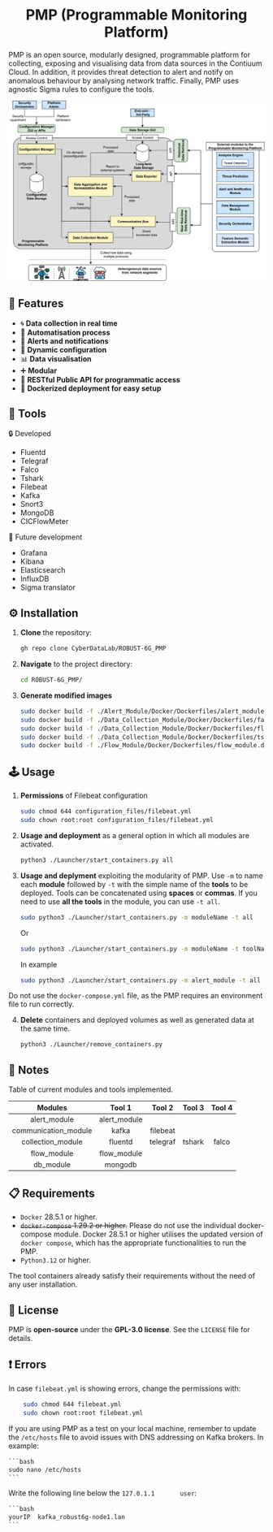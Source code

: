 <h1 align="center">PMP (Programmable Monitoring Platform)</h1>

PMP is an open source, modularly designed, programmable platform for collecting, exposing and visualising data from data sources in the Contiuum Cloud. In addition, it provides threat detection to alert and notify on anomalous behaviour by analysing network traffic. Finally, PMP uses agnostic Sigma rules to configure the tools.

![Framework](https://github.com/CyberDataLab/ROBUST-6G_PMP/blob/main/PMP_design.svg)


## 🔧 Features

 - :cyclone: **Data collection in real time**
 - :electric_plug: **Automatisation process**
 - :bell: **Alerts and notifications**
 - :hammer: **Dynamic configuration**
 - :bar_chart: **Data visualisation**
 - :heavy_plus_sign: **Modular**
 - 🚀 **RESTful Public API for programmatic access**
 - 🐳 **Dockerized deployment for easy setup**  

## :nut_and_bolt: Tools

:lock: Developed
 * Fluentd
 * Telegraf
 * Falco
 * Tshark
 * Filebeat
 * Kafka
 * Snort3
 * MongoDB
 * CICFlowMeter

:construction: Future development
 * Grafana
 * Kibana
 * Elasticsearch
 * InfluxDB
 * Sigma translator

## ⚙️ Installation

1. **Clone** the repository:
   ```bash
   gh repo clone CyberDataLab/ROBUST-6G_PMP
    ```
2. **Navigate** to the project directory:
    ```bash
    cd ROBUST-6G_PMP/
    ```

3. **Generate modified images**
    ```bash
    sudo docker build -f ./Alert_Module/Docker/Dockerfiles/alert_module.dockerfile -t alert_module_novadef:latest .
    sudo docker build -f ./Data_Collection_Module/Docker/Dockerfiles/falco.dockerfile -t falco_novadef:latest .
    sudo docker build -f ./Data_Collection_Module/Docker/Dockerfiles/fluentd.dockerfile -t fluentd_novadef:latest .
    sudo docker build -f ./Data_Collection_Module/Docker/Dockerfiles/tshark.dockerfile -t tshark_novadef:latest .
    sudo docker build -f ./Flow_Module/Docker/Dockerfiles/flow_module.dockerfile -t flow_module_novadef:latest .
    ```


## 🕹️ Usage


1. **Permissions** of Filebeat configuration
    ```bash
    sudo chmod 644 configuration_files/filebeat.yml
    sudo chown root:root configuration_files/filebeat.yml
    ```

2. **Usage and deployment** as a general option in which all modules are activated.
    ```bash
    python3 ./Launcher/start_containers.py all
    ```
3. **Usage and deplyment** exploiting the modularity of PMP. Use `-m` to name each **module** followed by `-t` with the simple name of the **tools** to be deployed. Tools can be concatenated using **spaces** or **commas**. If you need to use **all the tools** in the module, you can use `-t all`.
    ```bash
    sudo python3 ./Launcher/start_containers.py -m moduleName -t all
    ```
    Or
    ```bash
    sudo python3 ./Launcher/start_containers.py -m moduleName -t toolName1,toolName2
    ```
    In example
    ```bash
    sudo python3 ./Launcher/start_containers.py -m alert_module -t all -m db_module -t all -m communication_module -t all -m flow_module -t all -m collection_module -t tshark,fluentd,telegraf
    ```

Do not use the `docker-compose.yml` file, as the PMP requires an environment file to run correctly.

4. **Delete** containers and deployed volumes as well as generated data at the same time.
    ```bash
    python3 ./Launcher/remove_containers.py
    ```

## :notebook: Notes
Table of current modules and tools implemented.

|        Modules       |    Tool 1    |  Tool 2  |  Tool 3 |  Tool 4 |
|:--------------------:|:------------:|:--------:|:-------:|:-------:|
|     alert_module     | alert_module |          |         |         |
| communication_module |     kafka    | filebeat |         |         |
|   collection_module  |    fluentd   | telegraf |  tshark |  falco  |
|      flow_module     |  flow_module |          |         |         |
|       db_module      |    mongodb   |          |         |         |


## 📋 Requirements

 * `Docker` 28.5.1 or higher.
 * ~~`docker-compose` 1.29.2 or higher.~~ Please do not use the individual docker-compose module. Docker 28.5.1 or higher utilises the updated version of `docker compose`, which has the appropriate functionalities to run the PMP.
 * `Python3.12` or higher.

The tool containers already satisfy their requirements without the need of any user installation.

## 📜 License

PMP is **open-source** under the **GPL-3.0 license**. See the `LICENSE` file for details.

## :heavy_exclamation_mark: Errors

In case `filebeat.yml` is showing errors, change the permissions with: 
```bash
    sudo chmod 644 filebeat.yml
    sudo chown root:root filebeat.yml
``` 

If you are using PMP as a test on your local machine, remember to update the `/etc/hosts` file to avoid issues with DNS addressing on Kafka brokers. In example:

    ```bash
    sudo nano /etc/hosts
    ```

Write the following line below the `127.0.1.1       user`:

    ```bash
	yourIP	kafka_robust6g-node1.lan
    ```
    